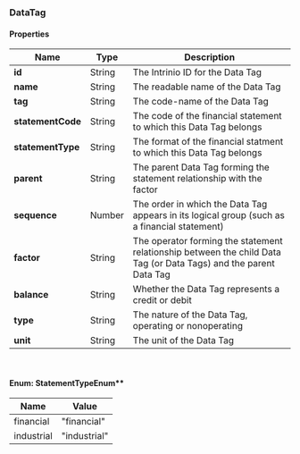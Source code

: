 
[//]: # (CLASS:DataTag)

[//]: # (KIND:object)

### DataTag

#### Properties

[//]: # (START_DEFINITION)

Name | Type | Description
------------ | ------------- | -------------
**id** | String | The Intrinio ID for the Data Tag &nbsp;
**name** | String | The readable name of the Data Tag &nbsp;
**tag** | String | The code-name of the Data Tag &nbsp;
**statementCode** | String | The code of the financial statement to which this Data Tag belongs &nbsp;
**statementType** | String | The format of the financial statment to which this Data Tag belongs &nbsp;
**parent** | String | The parent Data Tag forming the statement relationship with the factor &nbsp;
**sequence** | Number | The order in which the Data Tag appears in its logical group (such as a financial statement) &nbsp;
**factor** | String | The operator forming the statement relationship between the child Data Tag (or Data Tags) and the parent Data Tag &nbsp;
**balance** | String | Whether the Data Tag represents a credit or debit &nbsp;
**type** | String | The nature of the Data Tag, operating or nonoperating &nbsp;
**unit** | String | The unit of the Data Tag &nbsp;

[//]: # (END_DEFINITION)



<br/>

#### Enum: StatementTypeEnum**

Name | Value
---- | -----
financial | &quot;financial&quot;
industrial | &quot;industrial&quot;



